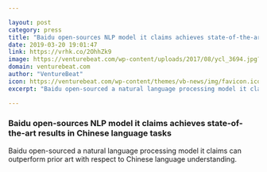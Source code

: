 ```yaml
---

layout: post
category: press
title: "Baidu open-sources NLP model it claims achieves state-of-the-art results in Chinese language tasks"
date: 2019-03-20 19:01:47
link: https://vrhk.co/2OhhZk9
image: https://venturebeat.com/wp-content/uploads/2017/08/ycl_3694.jpg?w=1200&strip=all
domain: venturebeat.com
author: "VentureBeat"
icon: https://venturebeat.com/wp-content/themes/vb-news/img/favicon.ico
excerpt: "Baidu open-sourced a natural language processing model it claims can outperform prior art with respect to Chinese language understanding."

---
```


### Baidu open-sources NLP model it claims achieves state-of-the-art results in Chinese language tasks

Baidu open-sourced a natural language processing model it claims can outperform prior art with respect to Chinese language understanding.